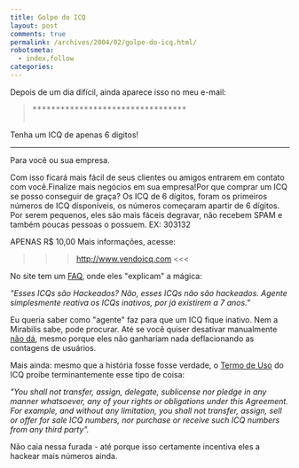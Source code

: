 ```yaml
---
title: Golpe do ICQ
layout: post
comments: true
permalink: /archives/2004/02/golpe-do-icq.html/
robotsmeta:
  - index,follow
categories:
---
```

Depois de um dia difícil, ainda aparece isso no meu e-mail:

> <pre>*********************************
Tenha um ICQ de apenas 6 digitos!
*********************************
Para você ou sua empresa.

Com isso ficará mais fácil de seus clientes ou amigos
entrarem em contato com você.Finalize mais negócios
em sua empresa!Por que comprar um ICQ se posso
conseguir de graça? Os ICQ de 6 dígitos, foram os
primeiros números de ICQ disponíveis, os números
começaram apartir de 6 dígitos. Por serem pequenos,
eles são mais fáceis degravar, não recebem SPAM e
também poucas pessoas o possuem. EX: 303132

APENAS R$ 10,00 Mais informações, acesse:

>>> http://www.vendoicq.com &lt;&lt;&lt;
</pre>

No site tem um <a href="http://www.vendoicq.com/faq.php" >FAQ</a>, onde eles "explicam" a mágica:

*"Esses ICQs são Hackeados?
Não, esses ICQs não são hackeados. Agente simplesmente reativa os ICQs inativos, por já existirem a 7 anos."*

Eu queria saber como "agente" faz para que um ICQ fique inativo. Nem a Mirabilis sabe, pode procurar. Até se você quiser desativar manualmente <a href="http://www.icq.com/icqtour/unregister.html" >não dá</a>, mesmo porque eles não ganhariam nada deflacionando as contagens de usuários.

Mais ainda: mesmo que a história fosse fosse verdade, o <a href="http://www.icq.com/legal/end-user-license.html" >Termo de Uso</a> do ICQ proibe terminantemente esse tipo de coisa:

*"You shall not transfer, assign, delegate, sublicense nor pledge in any manner whatsoever, any of your rights or obligations under this Agreement. For example, and without any limitation, you shall not transfer, assign, sell or offer for sale ICQ numbers, nor purchase or receive such ICQ numbers from any third party".*

Não caia nessa furada - até porque isso certamente incentiva eles a hackear mais números ainda.